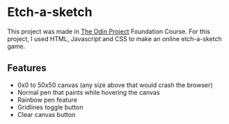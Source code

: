 # Etch-a-sketch

This project was made in [The Odin Project](https://www.theodinproject.com) Foundation Course.
For this project, I used HTML, Javascript and CSS to make an online etch-a-sketch game.

## Features
- 0x0 to 50x50 canvas (any size above that would crash the browser)
- Normal pen that paints while hovering the canvas
- Rainbow pen feature
- Gridlines toggle button
- Clear canvas button